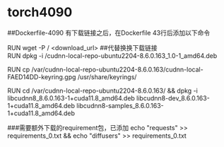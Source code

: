 # torch4090


##Dockerfile-4090  有下载链接之后，在Dockerfile 43行后添加以下命令


RUN   wget -P / <download_url>    ##代替换换下载链接   
RUN dpkg -i /cudnn-local-repo-ubuntu2204-8.6.0.163_1.0-1_amd64.deb

RUN cp /var/cudnn-local-repo-ubuntu2204-8.6.0.163/cudnn-local-FAED14DD-keyring.gpg /usr/share/keyrings/

RUN  cd /var/cudnn-local-repo-ubuntu2204-8.6.0.163/ && dpkg -i libcudnn8_8.6.0.163-1+cuda11.8_amd64.deb libcudnn8-dev_8.6.0.163-1+cuda11.8_amd64.deb libcudnn8-samples_8.6.0.163-1+cuda11.8_amd64.deb




###需要额外下载的requirement包，已添加
echo "requests" >>  requirements_0.txt && echo "diffusers" >>  requirements_0.txt 
